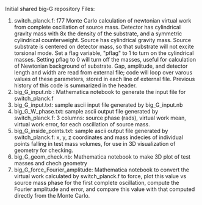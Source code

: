 Initial shared big-G repository
Files:
1. switch_planck.f: f77 Monte Carlo calculation of newtonian virtual work from complete oscillation of source mass. Detector has cylindrical gravity mass with 8x the density of the substrate, and a symmetric cylindrical counterweight. Source has cylindrical gravity mass. Source substrate is centered on detector mass, so that substrate will not excite torsional mode.  Set a flag variable, "pflag" to 1 to turn on the cylindrical masses.  Setting pflag to 0 will turn off the masses, useful for calculation of Newtonian background of substrate.  Gap, amplitude, and detector length and width are read from external file; code will loop over varous values of these parameters, stored in each line of external file. Previous history of this code is summarized in the header.
2. big_G_input.nb : Mathematica notebook to generate the input file for switch_planck.f
3. big_G_input.txt: sample ascii input file generated by big_G_input.nb
4. big_G_W_phase.txt: sample ascii output file generated by switch_planck.f: 3 columns: source phase (rads), virtual work mean, virtual work error, for each oscillation of source mass.
5. big_G_inside_points.txt: sample ascii output file generated by switch_planck.f: x, y, z coordinates and mass indecies of individual points falling in test mass volumes, for use in 3D visualization of geometry for checking.
6. big_G_geom_check.nb: Mathematica notebook to make 3D plot of test masses and chech geometry
7. big_G_force_Fourier_amplitude: Mathematica notebook to convert the virtual work calculated by switch_planck.f to force, plot this value vs source mass phase for the first complete oscillation, compute the Fourier amplitude and error, and compare this value with that computed directly from the Monte Carlo.
   
